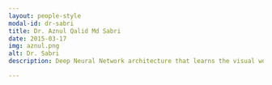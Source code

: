 ```yaml
---
layout: people-style
modal-id: dr-sabri
title: Dr. Aznul Qalid Md Sabri
date: 2015-03-17
img: aznul.png
alt: Dr. Sabri
description: Deep Neural Network architecture that learns the visual world.

---
```

